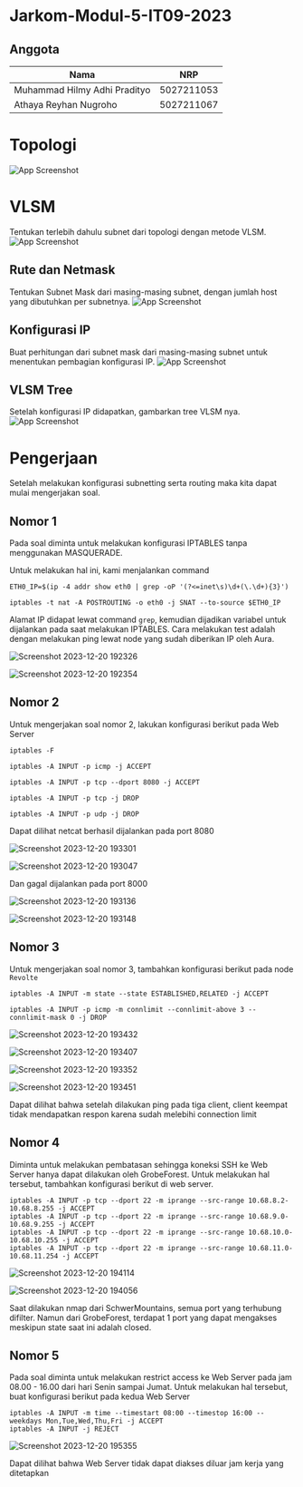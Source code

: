 # Jarkom-Modul-5-IT09-2023

## Anggota

Nama  | NRP
------------- | -------------
Muhammad Hilmy Adhi Pradityo  | 5027211053
Athaya Reyhan Nugroho  | 5027211067

# Topologi
![App Screenshot](https://i.ibb.co/Z2cpgLm/Whats-App-Image-2023-12-15-at-18-24-51.jpg)

# VLSM
Tentukan terlebih dahulu subnet dari topologi dengan metode VLSM.
![App Screenshot](https://i.ibb.co/Y3pn3Gp/Whats-App-Image-2023-12-15-at-18-22-54.jpg)

## Rute dan Netmask
Tentukan Subnet Mask dari masing-masing subnet, dengan jumlah host yang dibutuhkan per subnetnya.
![App Screenshot](https://i.ibb.co/kHWyCyH/Whats-App-Image-2023-12-15-at-18-28-58.jpg)

## Konfigurasi IP
Buat perhitungan dari subnet mask dari masing-masing subnet untuk menentukan pembagian konfigurasi IP.
![App Screenshot](https://i.ibb.co/TYCg0R8/Whats-App-Image-2023-12-15-at-18-30-26.jpg)

## VLSM Tree 
Setelah konfigurasi IP didapatkan, gambarkan tree VLSM nya.
![App Screenshot](https://i.ibb.co/188LQQN/Whats-App-Image-2023-12-15-at-19-38-21.jpg)

# Pengerjaan
Setelah melakukan konfigurasi subnetting serta routing maka kita dapat mulai mengerjakan soal.

## Nomor 1
Pada soal diminta untuk melakukan konfigurasi IPTABLES tanpa menggunakan MASQUERADE.

Untuk melakukan hal ini, kami menjalankan command 
```
ETH0_IP=$(ip -4 addr show eth0 | grep -oP '(?<=inet\s)\d+(\.\d+){3}') 

iptables -t nat -A POSTROUTING -o eth0 -j SNAT --to-source $ETH0_IP
```
Alamat IP didapat lewat command ```grep```, kemudian dijadikan variabel untuk dijalankan pada saat melakukan IPTABLES. Cara melakukan test adalah dengan melakukan ping lewat node yang sudah diberikan IP oleh Aura.

![Screenshot 2023-12-20 192326](https://github.com/reyhanqb/Jarkom-IT09-2023/assets/107137535/2657af40-7fe3-4e58-a226-4098d1c4ae9f)


![Screenshot 2023-12-20 192354](https://github.com/reyhanqb/Jarkom-IT09-2023/assets/107137535/12584bb5-37dd-4dd7-b564-a6bcc1fcef3c)

## Nomor 2

Untuk mengerjakan soal nomor 2, lakukan konfigurasi berikut pada Web Server

```
iptables -F

iptables -A INPUT -p icmp -j ACCEPT

iptables -A INPUT -p tcp --dport 8080 -j ACCEPT

iptables -A INPUT -p tcp -j DROP

iptables -A INPUT -p udp -j DROP
```
Dapat dilihat netcat berhasil dijalankan pada port 8080

![Screenshot 2023-12-20 193301](https://github.com/reyhanqb/Jarkom-IT09-2023/assets/107137535/6f68e678-633b-4f27-9317-f933466274e8)

![Screenshot 2023-12-20 193047](https://github.com/reyhanqb/Jarkom-IT09-2023/assets/107137535/4614bd30-0b43-4d2c-a2ab-d323baba2a2d)

Dan gagal dijalankan pada port 8000

![Screenshot 2023-12-20 193136](https://github.com/reyhanqb/Jarkom-IT09-2023/assets/107137535/7ba60184-b4d8-42c1-b9be-e86206f1999c)

![Screenshot 2023-12-20 193148](https://github.com/reyhanqb/Jarkom-IT09-2023/assets/107137535/68bbb0f7-0b09-46bc-aecc-1acc2b0b9a51)

## Nomor 3

Untuk mengerjakan soal nomor 3, tambahkan konfigurasi berikut pada node ```Revolte```

```
iptables -A INPUT -m state --state ESTABLISHED,RELATED -j ACCEPT

iptables -A INPUT -p icmp -m connlimit --connlimit-above 3 --connlimit-mask 0 -j DROP
```
![Screenshot 2023-12-20 193432](https://github.com/reyhanqb/Jarkom-IT09-2023/assets/107137535/1c6750a0-42c1-43a7-992f-dd9de9102e15)

![Screenshot 2023-12-20 193407](https://github.com/reyhanqb/Jarkom-IT09-2023/assets/107137535/ffd043dc-ea26-409b-8804-1807891a2d09)

![Screenshot 2023-12-20 193352](https://github.com/reyhanqb/Jarkom-IT09-2023/assets/107137535/600b9545-e030-4f9a-8817-194bf71cdd8e)

![Screenshot 2023-12-20 193451](https://github.com/reyhanqb/Jarkom-IT09-2023/assets/107137535/518a417d-7615-4a8b-b209-be5321713959)

Dapat dilihat bahwa setelah dilakukan ping pada tiga client, client keempat tidak mendapatkan respon karena sudah melebihi connection limit

## Nomor 4

Diminta untuk melakukan pembatasan sehingga koneksi SSH ke Web Server hanya dapat dilakukan oleh GrobeForest. Untuk melakukan hal tersebut, tambahkan konfigurasi berikut di web server.

```
iptables -A INPUT -p tcp --dport 22 -m iprange --src-range 10.68.8.2-10.68.8.255 -j ACCEPT
iptables -A INPUT -p tcp --dport 22 -m iprange --src-range 10.68.9.0-10.68.9.255 -j ACCEPT
iptables -A INPUT -p tcp --dport 22 -m iprange --src-range 10.68.10.0-10.68.10.255 -j ACCEPT
iptables -A INPUT -p tcp --dport 22 -m iprange --src-range 10.68.11.0-10.68.11.254 -j ACCEPT
```


![Screenshot 2023-12-20 194114](https://github.com/reyhanqb/Jarkom-IT09-2023/assets/107137535/720e059f-8b22-4ed2-8e0b-79f2100fe178)

![Screenshot 2023-12-20 194056](https://github.com/reyhanqb/Jarkom-IT09-2023/assets/107137535/7f0e103d-7daa-4fd5-84b4-e7f1f7437327)

Saat dilakukan nmap dari SchwerMountains, semua port yang terhubung difilter. Namun dari GrobeForest, terdapat 1 port yang dapat mengakses meskipun state saat ini adalah closed.

## Nomor 5

Pada soal diminta untuk melakukan restrict access ke Web Server pada jam 08.00 - 16.00 dari hari Senin sampai Jumat. Untuk melakukan hal tersebut, buat konfigurasi berikut pada kedua Web Server

```
iptables -A INPUT -m time --timestart 08:00 --timestop 16:00 --weekdays Mon,Tue,Wed,Thu,Fri -j ACCEPT
iptables -A INPUT -j REJECT
```

![Screenshot 2023-12-20 195355](https://github.com/reyhanqb/Jarkom-IT09-2023/assets/107137535/dbb589b4-d1c5-498b-a7b8-e6f597efb0b7)

Dapat dilihat bahwa Web Server tidak dapat diakses diluar jam kerja yang ditetapkan